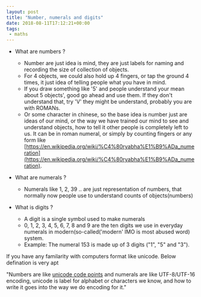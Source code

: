 ```yaml
---
layout: post
title: "Number, numerals and digits"
date: 2018-08-11T17:12:21+00:00
tags:
 - maths
---
```



* What are numbers ?
    * Number are just idea is mind, they are just labels for naming and recording the size of collection of objects.
	* For 4 objects, we could also hold up 4 fingers, or tap the ground 4 times, it just idea of telling people what you have in mind. 
	* If you draw something like '5' and people understand your mean about 5 objects', good go ahead and use them. If they don't understand that, try 'V' they might be understand, probably you are with ROMANs.
	* Or some character in chinese, so the base idea is number just are ideas of our mind, or the way we have trained our mind to see and understand objects, how to tell it other people is completely left to us. It can be in roman numeral, or simply by counting fingers or any form like [https://en.wikipedia.org/wiki/%C4%80ryabha%E1%B9%ADa_numeration](https://en.wikipedia.org/wiki/%C4%80ryabha%E1%B9%ADa_numeration).


* What are numerals ? 
	* Numerals like 1, 2, 39 .. are just representation of numbers, that normally now people use to understand counts of objects(numbers)


* What is digits ?
	* A digit is a single symbol used to make numerals
	* 0, 1, 2, 3, 4, 5, 6, 7, 8 and 9 are the ten digits we use in everyday numerals in modern(so-called('modern' IMO is most abused word) system.
	* Example: The numeral 153 is made up of 3 digits ("1", "5" and "3").



If you have any familarity with computers format like unicode. Below defination is very apt

"Numbers are like [unicode  code points](/posts.html/#unicode) and numerals are like UTF-8/UTF-16 encoding, unicode is label for alphabet or characters we know, and how to write it goes into the way we do encoding for it."

